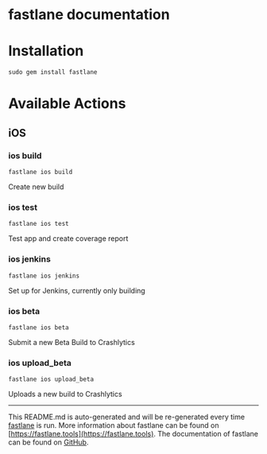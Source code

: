 fastlane documentation
================
# Installation
```
sudo gem install fastlane
```
# Available Actions
## iOS
### ios build
```
fastlane ios build
```
Create new build
### ios test
```
fastlane ios test
```
Test app and create coverage report
### ios jenkins
```
fastlane ios jenkins
```
Set up for Jenkins, currently only building
### ios beta
```
fastlane ios beta
```
Submit a new Beta Build to Crashlytics
### ios upload_beta
```
fastlane ios upload_beta
```
Uploads a new build to Crashlytics

----

This README.md is auto-generated and will be re-generated every time [fastlane](https://fastlane.tools) is run.
More information about fastlane can be found on [https://fastlane.tools](https://fastlane.tools).
The documentation of fastlane can be found on [GitHub](https://github.com/fastlane/fastlane/tree/master/fastlane).
